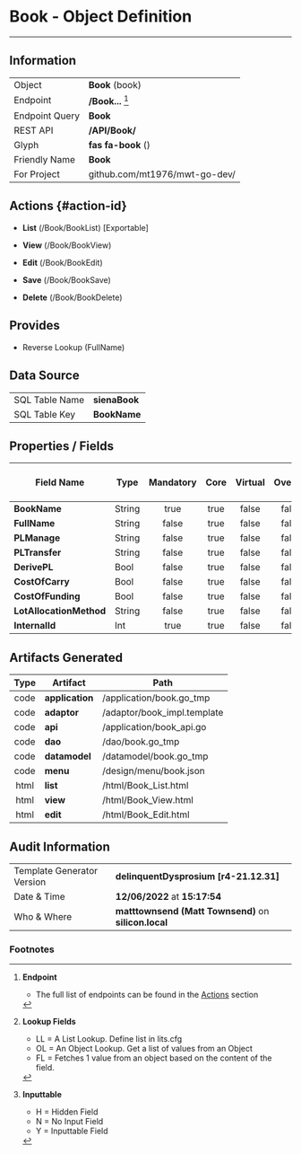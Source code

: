 # **Book** - Object Definition
---
##  Information
|   |   |
|---|---|
|Object         |**Book** (book) |
|Endpoint 	    |**/Book...** [^1]|
|Endpoint Query |**Book**|
|REST API|**/API/Book/**|
Glyph|**fas fa-book** ()
Friendly Name|**Book**|
|For Project    |github.com/mt1976/mwt-go-dev/|

##  Actions {#action-id}
* **List** (/Book/BookList) [Exportable]
* **View** (/Book/BookView)
* **Edit** (/Book/BookEdit)
* **Save** (/Book/BookSave)

* **Delete** (/Book/BookDelete)







##  Provides

 * Reverse Lookup (FullName)





##  Data Source 
|   |   |
|---|---|
SQL Table Name       | **sienaBook**
SQL Table Key | **BookName**



##  Properties / Fields
| Field Name| Type | Mandatory | Core | Virtual | Overide | Lookup [^2]| Lookup Object      | Lookup Field Source         | Lookup Return Value                | Inputable [^3]|DB Column|Default Value|
| -- | --  | :--: | :--: | :--: |:--: |:--: |:--: |-- |-- |:--: |-- | --|
|**BookName**|String|true|true|false|false|||||Y|BookName||
|**FullName**|String|false|true|false|false|||||Y|FullName||
|**PLManage**|String|false|true|false|false|||||Y|PLManage||
|**PLTransfer**|String|false|true|false|false|||||Y|PLTransfer||
|**DerivePL**|Bool|false|true|false|false|||||Y|DerivePL|True|
|**CostOfCarry**|Bool|false|true|false|false|||||Y|CostOfCarry|True|
|**CostOfFunding**|Bool|false|true|false|false|||||Y|CostOfFunding|True|
|**LotAllocationMethod**|String|false|true|false|false|||||Y|LotAllocationMethod||
|**InternalId**|Int|true|true|false|false|||||Y|InternalId|0|


##  Artifacts Generated
| Type | Artifact | Path|
| :--: | -- | -- |
| code | **application** | /application/book.go_tmp |
| code | **adaptor** | /adaptor/book_impl.template |
| code | **api** | /application/book_api.go |
| code | **dao** | /dao/book.go_tmp |
| code | **datamodel** | /datamodel/book.go_tmp |
| code | **menu** | /design/menu/book.json |
| html | **list** | /html/Book_List.html |
| html | **view** | /html/Book_View.html |
| html | **edit** | /html/Book_Edit.html |


## Audit Information
|   |   |
|---|---|
Template Generator Version   | **delinquentDysprosium [r4-21.12.31]**
Date & Time		     | **12/06/2022** at **15:17:54**
Who & Where		     | **matttownsend (Matt Townsend)** on **silicon.local**

### Footnotes
[^1]: **Endpoint**
    * The full list of endpoints can be found in the [Actions](#action-id) section
[^2]: **Lookup Fields**
    * LL = A List Lookup. Define list in lits.cfg
    * OL = An Object Lookup. Get a list of values from an Object
    * FL = Fetches 1 value from an object based on the content of the field. 
[^3]: **Inputtable**   
    * H = Hidden Field
    * N = No Input Field
    * Y = Inputtable Field